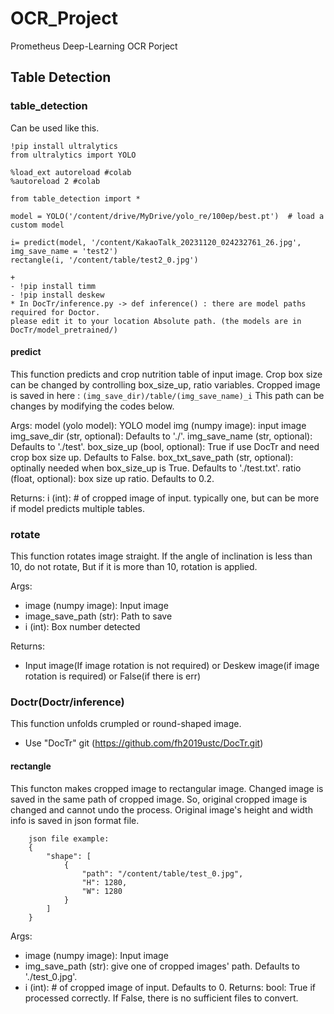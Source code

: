 # OCR_Project
Prometheus Deep-Learning OCR Porject

## Table Detection
### table_detection
Can be used like this.
```
!pip install ultralytics
from ultralytics import YOLO

%load_ext autoreload #colab
%autoreload 2 #colab

from table_detection import *

model = YOLO('/content/drive/MyDrive/yolo_re/100ep/best.pt')  # load a custom model

i= predict(model, '/content/KakaoTalk_20231120_024232761_26.jpg', img_save_name = 'test2')
rectangle(i, '/content/table/test2_0.jpg')

+
- !pip install timm
- !pip install deskew
* In DocTr/inference.py -> def inference() : there are model paths required for Doctor.
please edit it to your location Absolute path. (the models are in DocTr/model_pretrained/)
```

#### predict
This function predicts and crop nutrition table of input image.
Crop box size can be changed by controlling box_size_up, ratio variables.
Cropped image is saved in  here : `(img_save_dir)/table/(img_save_name)_i`
This path can be changes by modifying the codes below.
    

Args:
  model (yolo model): YOLO model
  img (numpy image): input image  
  img_save_dir (str, optional):  Defaults to './'.
  img_save_name (str, optional): Defaults to './test'.
  box_size_up (bool, optional):  True if use DocTr and need crop box size up. Defaults to False.
  box_txt_save_path (str, optional): optinally needed when box_size_up is True. Defaults to './test.txt'.
  ratio (float, optional): box size up ratio. Defaults to 0.2.

Returns:
    i (int): # of cropped image of input. typically one, but can be more if model predicts multiple tables.

### rotate
This function rotates image straight.
If the angle of inclination is less than 10, do not rotate,
But if it is more than 10, rotation is applied.  
    
Args: 
- image (numpy image): Input image  
- image_save_path (str):  Path to save 
- i (int): Box number detected

Returns:
- Input image(If image rotation is not required) or Deskew image(if image rotation is required) or False(if there is err)

### Doctr(Doctr/inference)
This function unfolds crumpled or round-shaped image.
* Use "DocTr" git (https://github.com/fh2019ustc/DocTr.git)
  
#### rectangle
This functon makes cropped image to rectangular image.
Changed image is saved in the same path of cropped image. 
So, original cropped image is changed and cannot undo the process.
Original image's height and width info is saved in json format file. 
```
    json file example:
    {
        "shape": [
            {
                "path": "/content/table/test_0.jpg",
                "H": 1280,
                "W": 1280
            }
        ]
    }
```
Args:
- image (numpy image): Input image
- img_save_path (str): give one of cropped images' path.  Defaults to './test_0.jpg'.
- i (int): # of cropped image of input. Defaults to 0.
Returns:
    bool: True if processed correctly. If False, there is no sufficient files to convert. 
